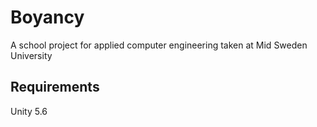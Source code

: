 # Boyancy #
A school project for applied computer engineering taken at Mid Sweden University

## Requirements ##
Unity 5.6